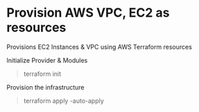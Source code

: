 # Provision AWS VPC, EC2 as resources

Provisions EC2 Instances & VPC using AWS Terraform resources

Initialize Provider & Modules
> terraform init

Provision the infrastructure
> terraform apply -auto-apply